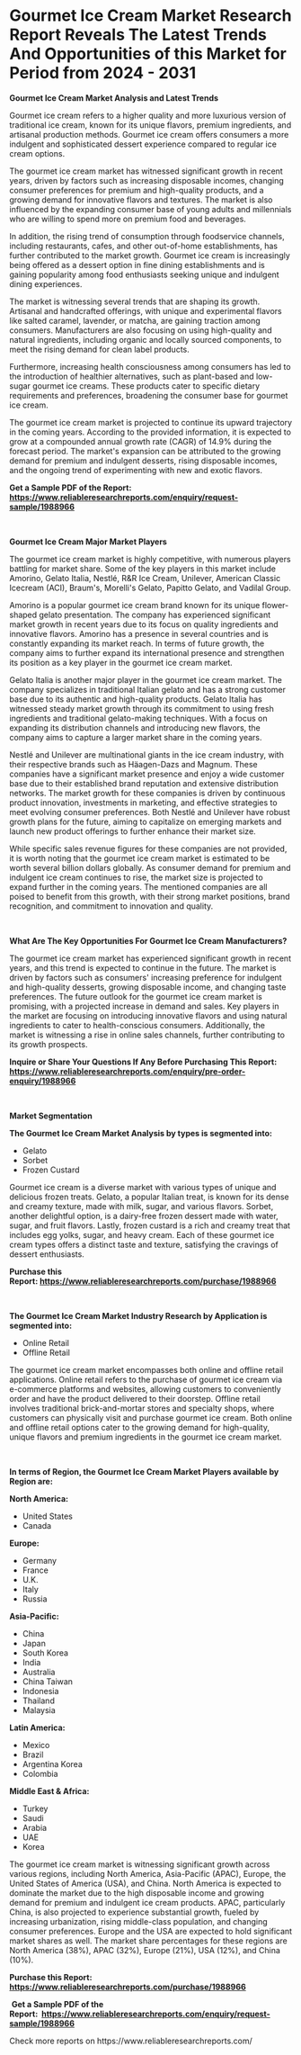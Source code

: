 <p><h1>Gourmet Ice Cream Market Research Report Reveals The Latest Trends And Opportunities of this Market for Period from 2024 - 2031</h1></p><p><strong>Gourmet Ice Cream Market Analysis and Latest Trends</strong></p>
<p><p>Gourmet ice cream refers to a higher quality and more luxurious version of traditional ice cream, known for its unique flavors, premium ingredients, and artisanal production methods. Gourmet ice cream offers consumers a more indulgent and sophisticated dessert experience compared to regular ice cream options.</p><p>The gourmet ice cream market has witnessed significant growth in recent years, driven by factors such as increasing disposable incomes, changing consumer preferences for premium and high-quality products, and a growing demand for innovative flavors and textures. The market is also influenced by the expanding consumer base of young adults and millennials who are willing to spend more on premium food and beverages.</p><p>In addition, the rising trend of consumption through foodservice channels, including restaurants, cafes, and other out-of-home establishments, has further contributed to the market growth. Gourmet ice cream is increasingly being offered as a dessert option in fine dining establishments and is gaining popularity among food enthusiasts seeking unique and indulgent dining experiences.</p><p>The market is witnessing several trends that are shaping its growth. Artisanal and handcrafted offerings, with unique and experimental flavors like salted caramel, lavender, or matcha, are gaining traction among consumers. Manufacturers are also focusing on using high-quality and natural ingredients, including organic and locally sourced components, to meet the rising demand for clean label products.</p><p>Furthermore, increasing health consciousness among consumers has led to the introduction of healthier alternatives, such as plant-based and low-sugar gourmet ice creams. These products cater to specific dietary requirements and preferences, broadening the consumer base for gourmet ice cream.</p><p>The gourmet ice cream market is projected to continue its upward trajectory in the coming years. According to the provided information, it is expected to grow at a compounded annual growth rate (CAGR) of 14.9% during the forecast period. The market's expansion can be attributed to the growing demand for premium and indulgent desserts, rising disposable incomes, and the ongoing trend of experimenting with new and exotic flavors.</p></p>
<p><strong>Get a Sample PDF of the Report:&nbsp; <a href="https://www.reliableresearchreports.com/enquiry/request-sample/1988966">https://www.reliableresearchreports.com/enquiry/request-sample/1988966</a></strong></p>
<p>&nbsp;</p>
<p><strong>Gourmet Ice Cream Major Market Players</strong></p>
<p><p>The gourmet ice cream market is highly competitive, with numerous players battling for market share. Some of the key players in this market include Amorino, Gelato Italia, Nestlé, R&R Ice Cream, Unilever, American Classic Icecream (ACI), Braum's, Morelli's Gelato, Papitto Gelato, and Vadilal Group.</p><p>Amorino is a popular gourmet ice cream brand known for its unique flower-shaped gelato presentation. The company has experienced significant market growth in recent years due to its focus on quality ingredients and innovative flavors. Amorino has a presence in several countries and is constantly expanding its market reach. In terms of future growth, the company aims to further expand its international presence and strengthen its position as a key player in the gourmet ice cream market.</p><p>Gelato Italia is another major player in the gourmet ice cream market. The company specializes in traditional Italian gelato and has a strong customer base due to its authentic and high-quality products. Gelato Italia has witnessed steady market growth through its commitment to using fresh ingredients and traditional gelato-making techniques. With a focus on expanding its distribution channels and introducing new flavors, the company aims to capture a larger market share in the coming years.</p><p>Nestlé and Unilever are multinational giants in the ice cream industry, with their respective brands such as Häagen-Dazs and Magnum. These companies have a significant market presence and enjoy a wide customer base due to their established brand reputation and extensive distribution networks. The market growth for these companies is driven by continuous product innovation, investments in marketing, and effective strategies to meet evolving consumer preferences. Both Nestlé and Unilever have robust growth plans for the future, aiming to capitalize on emerging markets and launch new product offerings to further enhance their market size.</p><p>While specific sales revenue figures for these companies are not provided, it is worth noting that the gourmet ice cream market is estimated to be worth several billion dollars globally. As consumer demand for premium and indulgent ice cream continues to rise, the market size is projected to expand further in the coming years. The mentioned companies are all poised to benefit from this growth, with their strong market positions, brand recognition, and commitment to innovation and quality.</p></p>
<p>&nbsp;</p>
<p><strong>What Are The Key Opportunities For Gourmet Ice Cream Manufacturers?</strong></p>
<p><p>The gourmet ice cream market has experienced significant growth in recent years, and this trend is expected to continue in the future. The market is driven by factors such as consumers' increasing preference for indulgent and high-quality desserts, growing disposable income, and changing taste preferences. The future outlook for the gourmet ice cream market is promising, with a projected increase in demand and sales. Key players in the market are focusing on introducing innovative flavors and using natural ingredients to cater to health-conscious consumers. Additionally, the market is witnessing a rise in online sales channels, further contributing to its growth prospects.</p></p>
<p><strong>Inquire or Share Your Questions If Any Before Purchasing This Report: <a href="https://www.reliableresearchreports.com/enquiry/pre-order-enquiry/1988966">https://www.reliableresearchreports.com/enquiry/pre-order-enquiry/1988966</a></strong></p>
<p>&nbsp;</p>
<p><strong>Market Segmentation</strong></p>
<p><strong>The Gourmet Ice Cream Market Analysis by types is segmented into:</strong></p>
<p><ul><li>Gelato</li><li>Sorbet</li><li>Frozen Custard</li></ul></p>
<p><p>Gourmet ice cream is a diverse market with various types of unique and delicious frozen treats. Gelato, a popular Italian treat, is known for its dense and creamy texture, made with milk, sugar, and various flavors. Sorbet, another delightful option, is a dairy-free frozen dessert made with water, sugar, and fruit flavors. Lastly, frozen custard is a rich and creamy treat that includes egg yolks, sugar, and heavy cream. Each of these gourmet ice cream types offers a distinct taste and texture, satisfying the cravings of dessert enthusiasts.</p></p>
<p><strong>Purchase this Report:&nbsp;<a href="https://www.reliableresearchreports.com/purchase/1988966">https://www.reliableresearchreports.com/purchase/1988966</a></strong></p>
<p>&nbsp;</p>
<p><strong>The Gourmet Ice Cream Market Industry Research by Application is segmented into:</strong></p>
<p><ul><li>Online Retail</li><li>Offline Retail</li></ul></p>
<p><p>The gourmet ice cream market encompasses both online and offline retail applications. Online retail refers to the purchase of gourmet ice cream via e-commerce platforms and websites, allowing customers to conveniently order and have the product delivered to their doorstep. Offline retail involves traditional brick-and-mortar stores and specialty shops, where customers can physically visit and purchase gourmet ice cream. Both online and offline retail options cater to the growing demand for high-quality, unique flavors and premium ingredients in the gourmet ice cream market.</p></p>
<p>&nbsp;</p>
<p><strong>In terms of Region, the Gourmet Ice Cream Market Players available by Region are:</strong></p>
<p>
    <p> <strong> North America: </strong>
        <ul>
            <li>United States</li>
            <li>Canada</li>
        </ul>
        </p> 
    <p> <strong> Europe: </strong>
        <ul>
            <li>Germany</li>
            <li>France</li>
            <li>U.K.</li>
            <li>Italy</li>
            <li>Russia</li>
        </ul>
        </p> 
    <p> <strong> Asia-Pacific: </strong>
        <ul>
            <li>China</li>
            <li>Japan</li>
            <li>South Korea</li>
            <li>India</li>
            <li>Australia</li>
            <li>China Taiwan</li>
            <li>Indonesia</li>
            <li>Thailand</li>
            <li>Malaysia</li>
        </ul>
        </p> 
    <p> <strong> Latin America: </strong>
        <ul>
            <li>Mexico</li>
            <li>Brazil</li>
            <li>Argentina Korea</li>
            <li>Colombia</li>
        </ul>
        </p> 
    <p> <strong> Middle East & Africa: </strong>
        <ul>
            <li>Turkey</li>
            <li>Saudi</li>
            <li>Arabia</li>
            <li>UAE</li>
            <li>Korea</li>
        </ul>
    </p>
    </p>
<p><p>The gourmet ice cream market is witnessing significant growth across various regions, including North America, Asia-Pacific (APAC), Europe, the United States of America (USA), and China. North America is expected to dominate the market due to the high disposable income and growing demand for premium and indulgent ice cream products. APAC, particularly China, is also projected to experience substantial growth, fueled by increasing urbanization, rising middle-class population, and changing consumer preferences. Europe and the USA are expected to hold significant market shares as well. The market share percentages for these regions are North America (38%), APAC (32%), Europe (21%), USA (12%), and China (10%).</p></p>
<p><strong>Purchase this Report: <a href="https://www.reliableresearchreports.com/purchase/1988966">https://www.reliableresearchreports.com/purchase/1988966</a></strong></p>
<p>&nbsp;<strong>Get a Sample PDF of the Report:&nbsp;&nbsp;<a href="https://www.reliableresearchreports.com/enquiry/request-sample/1988966">https://www.reliableresearchreports.com/enquiry/request-sample/1988966</a></strong></p>
<p><strong></strong></p>
<p>Check more reports on https://www.reliableresearchreports.com/</p>